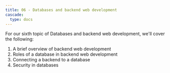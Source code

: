 ```yaml
---
title: 06 - Databases and backend web development
cascade:
  type: docs
---
```


For our sixth topic of Databases and backend web development, we'll cover the following:

1. A brief overview of backend web development
1. Roles of a database in backend web development
1. Connecting a backend to a database
1. Security in databases